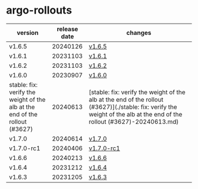 # argo-rollouts

|                                   version                                   | release date |                                                                                 changes                                                                                  |
|-----------------------------------------------------------------------------|--------------|--------------------------------------------------------------------------------------------------------------------------------------------------------------------------|
| v1.6.5                                                                      | 20240126     | [v1.6.5](./v1.6.5-20240126.md)                                                                                                                                           |
| v1.6.1                                                                      | 20231103     | [v1.6.1](./v1.6.1-20231103.md)                                                                                                                                           |
| v1.6.2                                                                      | 20231103     | [v1.6.2](./v1.6.2-20231103.md)                                                                                                                                           |
| v1.6.0                                                                      | 20230907     | [v1.6.0](./v1.6.0-20230907.md)                                                                                                                                           |
| stable: fix: verify the weight of the alb at the end of the rollout (#3627) | 20240613     | [stable: fix: verify the weight of the alb at the end of the rollout (#3627)](./stable: fix: verify the weight of the alb at the end of the rollout (#3627)-20240613.md) |
| v1.7.0                                                                      | 20240614     | [v1.7.0](./v1.7.0-20240614.md)                                                                                                                                           |
| v1.7.0-rc1                                                                  | 20240406     | [v1.7.0-rc1](./v1.7.0-rc1-20240406.md)                                                                                                                                   |
| v1.6.6                                                                      | 20240213     | [v1.6.6](./v1.6.6-20240213.md)                                                                                                                                           |
| v1.6.4                                                                      | 20231212     | [v1.6.4](./v1.6.4-20231212.md)                                                                                                                                           |
| v1.6.3                                                                      | 20231205     | [v1.6.3](./v1.6.3-20231205.md)                                                                                                                                           |

